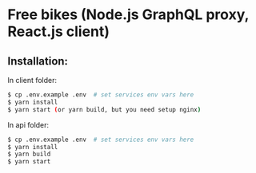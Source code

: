 # Free bikes (Node.js GraphQL proxy, React.js client)

## Installation:
In client folder:
```sh
$ cp .env.example .env  # set services env vars here
$ yarn install
$ yarn start (or yarn build, but you need setup nginx)
```
In api folder:
```sh
$ cp .env.example .env  # set services env vars here
$ yarn install
$ yarn build
$ yarn start
```
